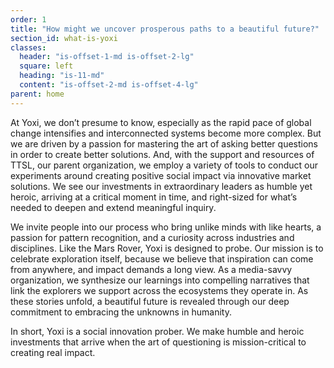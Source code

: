 ```yaml
---
order: 1
title: "How might we uncover prosperous paths to a beautiful future?"
section_id: what-is-yoxi
classes:
  header: "is-offset-1-md is-offset-2-lg"
  square: left
  heading: "is-11-md"
  content: "is-offset-2-md is-offset-4-lg"
parent: home
---
```


At Yoxi, we don’t presume to know, especially as the rapid pace of global change intensifies and interconnected systems become more complex. But we are driven by a passion for mastering the art of asking better questions in order to create better solutions. And, with the support and resources of TTSL, our parent organization, we employ a variety of tools to conduct our experiments around creating positive social impact via innovative market solutions. We see our investments in extraordinary leaders as humble yet heroic, arriving at a critical moment in time, and right-sized for what’s needed to deepen and extend meaningful inquiry.

We invite people into our process who bring unlike minds with like hearts, a passion for pattern recognition, and a curiosity across industries and disciplines. Like the Mars Rover, Yoxi is designed to probe. Our mission is to celebrate exploration itself, because we believe that inspiration can come from anywhere, and impact demands a long view. As a media-savvy organization, we synthesize our learnings into compelling narratives that link the explorers we support across the ecosystems they operate in. As these stories unfold, a beautiful future is revealed through our deep commitment to embracing the unknowns in humanity.

In short, Yoxi is a social innovation prober. We make humble and heroic investments that arrive when the art of questioning is mission-critical to creating real impact.